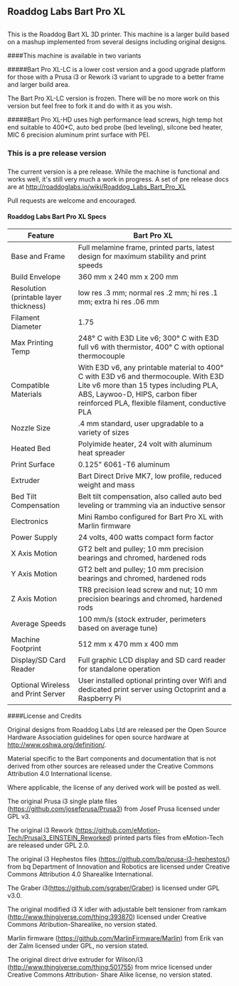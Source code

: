 ## Roaddog Labs Bart Pro XL
## 
This is the Roaddog Bart XL 3D printer. This machine is a larger build
based on a mashup implemented from several designs including original
designs.  

####This machine is available in two variants

#####Bart Pro XL-LC is a lower cost version and a good upgrade platform for those with a Prusa i3 or Rework i3 variant to upgrade to a better frame and larger build area.

The Bart Pro XL-LC version is frozen.  There will be no more work on this version but feel free to fork it and do with it as you wish.

#####Bart Pro XL-HD uses high performance lead screws, high temp hot end suitable to 400*C, auto bed probe (bed leveling), silcone bed heater, MIC 6 precision aluminum print surface with PEI.

### This is a pre release version
### 
The current version is a pre release.  While the machine is functional
and works well, it's still very much a work in progress.  A set of pre release docs are at http://roaddoglabs.io/wiki/Roaddog_Labs_Bart_Pro_XL

Pull requests are welcome and encouraged.

#### Roaddog Labs Bart Pro XL Specs ####


| Feature | Bart Pro XL |
|---------|-------------|
| Base and Frame | Full melamine frame, printed parts, latest design for maximum stability and print speeds |
| Build Envelope | 360 mm x 240 mm x 200 mm |
| Resolution (printable layer thickness) | low res .3 mm; normal res .2 mm; hi res .1 mm; extra hi res .06 mm |
| Filament Diameter | 1.75 |
| Max Printing Temp | 248&#176; C with E3D Lite v6; 300&#176; C with E3D full v6 with thermistor, 400&#176; C with optional thermocouple |
| Compatible Materials | With E3D v6, any printable material to 400&#176; C with E3D v6 and thermocouple.  With E3D Lite v6 more than 15 types including PLA, ABS, Laywoo-D, HIPS, carbon fiber reinforced PLA, flexible filament, conductive PLA |
| Nozzle Size | .4 mm standard, user upgradable to a variety of sizes |
| Heated Bed | Polyimide heater, 24 volt with aluminum heat spreader |
| Print Surface |0.125" 6061-T6 aluminum |
| Extruder | Bart Direct Drive MK7, low profile, reduced weight and mass |
| Bed Tilt Compensation | Belt tilt compensation, also called auto bed leveling or tramming via an inductive sensor |
|Electronics | Mini Rambo configured for Bart Pro XL with Marlin firmware |
| Power Supply | 24 volts, 400 watts compact form factor |
| X Axis Motion | GT2 belt and pulley;  10 mm precision  bearings and chromed, hardened rods |
| Y Axis Motion | GT2 belt and pulley;  10 mm precision  bearings and chromed, hardened rods |
| Z Axis Motion | TR8 precision lead screw and nut; 10 mm precision bearings and chromed, hardened rods |
| Average Speeds | 100 mm/s (stock extruder, perimeters based on average tune) |
| Machine Footprint | 512 mm x 470 mm x 400 mm |
| Display/SD Card Reader | Full graphic LCD display and SD card reader for standalone operation |
| Optional Wireless and Print Server | User installed optional printing over Wifi and dedicated print server using Octoprint and a Raspberry Pi |

####License and Credits

Original designs from Roaddog Labs Ltd are released per the
Open Source Hardware Association guidelines for open source hardware at
http://www.oshwa.org/definition/.

Material specific to the Bart components and documentation that is not
derived from other sources are released under the Creative Commons
Attribution 4.0 International license.

Where applicable, the license of any derived work will be posted as
well.

The original Prusa i3 single plate files
(https://github.com/josefprusa/Prusa3) from Josef Prusa licensed under
GPL v3.

The original i3 Rework
(https://github.com/eMotion-Tech/Prusai3_EINSTEIN_Reworked) printed
parts files from eMotion-Tech are released under GPL 2.0.

The original i3 Hephestos files
(https://github.com/bq/prusa-i3-hephestos/) from bq Department of
Innovation and Robotics are licensed under Creative Commons Attribution
4.0 Sharealike International.

The Graber i3(https://github.com/sgraber/Graber) is licensed under GPL
v3.0.

The original modified i3 X idler with adjustable belt tensioner from
ramkam (http://www.thingiverse.com/thing:393870) licensed under Creative
Commons Atribution-Sharealike, no version stated.

Marlin firmware (https://github.com/MarlinFirmware/Marlin) from Erik van
der Zalm licensed under GPL, no version stated.


The original direct drive extruder for Wilson/i3
(http://www.thingiverse.com/thing:501755) from mrice licensed under
Creative Commons Attribution- Share Alike license, no version stated.